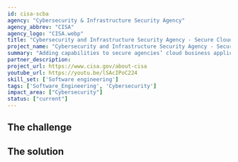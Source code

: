 ```yaml
---
id: cisa-scba
agency: "Cybersecurity & Infrastructure Security Agency"
agency_abbrev: "CISA"
agency_logo: "CISA.webp"
title: "Cybersecurity and Infrastructure Security Agency - Secure Cloud Business Application"
project_name: "Cybersecurity and Infrastructure Security Agency - Secure Cloud Business Application"
summary: "Adding capabilities to secure agencies’ cloud business application environments and protect federal information that is created, accessed, shared and stored in those environments through consistent, effective, modern, and manageable security configurations."
partner_description: 
project_url: https://www.cisa.gov/about-cisa
youtube_url: https://youtu.be/lSAcIPoC224
skill_set: ['Software engineering']
tags: ['Software_Engineering', 'Cybersecurity']
impact_area: ["Cybersecurity"]
status: ["current"]
---
```


## The challenge



## The solution 
